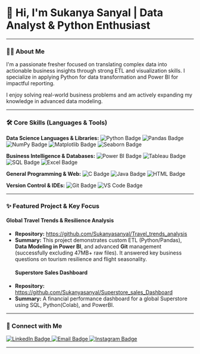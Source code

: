 # 👋 Hi, I'm Sukanya Sanyal | Data Analyst & Python Enthusiast
---

### 👩‍💻 About Me

I'm a passionate fresher focused on translating complex data into actionable business insights through strong ETL and visualization skills. I specialize in applying Python for data transformation and Power BI for impactful reporting.

I enjoy solving real-world business problems and am actively expanding my knowledge in advanced data modeling.

---

### 🛠️ Core Skills (Languages & Tools)

**Data Science Languages & Libraries:**
<img src="https://img.shields.io/badge/Python-3776AB?style=for-the-badge&logo=python&logoColor=white" alt="Python Badge"> 
<img src="https://img.shields.io/badge/Pandas-150458?style=for-the-badge&logo=pandas&logoColor=white" alt="Pandas Badge">
<img src="https://img.shields.io/badge/NumPy-013243?style=for-the-badge&logo=numpy&logoColor=white" alt="NumPy Badge">
<img src="https://img.shields.io/badge/Matplotlib-000000?style=for-the-badge&logo=matplotlib&logoColor=white" alt="Matplotlib Badge">
<img src="https://img.shields.io/badge/Seaborn-3B91B8?style=for-the-badge&logo=seaborn&logoColor=white" alt="Seaborn Badge">

**Business Intelligence & Databases:**
<img src="https://img.shields.io/badge/Power%20BI-F2C811?style=for-the-badge&logo=power%20bi&logoColor=black" alt="Power BI Badge">
<img src="https://img.shields.io/badge/Tableau-E97627?style=for-the-badge&logo=tableau&logoColor=white" alt="Tableau Badge">
<img src="https://img.shields.io/badge/SQL-4479A1?style=for-the-badge&logo=sqlite&logoColor=white" alt="SQL Badge">
<img src="https://img.shields.io/badge/Microsoft%20Excel-217346?style=for-for-the-badge&logo=microsoft%20excel&logoColor=white" alt="Excel Badge">

**General Programming & Web:**
<img src="https://img.shields.io/badge/C-A8B9CC?style=for-the-badge&logo=c&logoColor=white" alt="C Badge">
<img src="https://img.shields.io/badge/Java-007396?style=for-the-badge&logo=openjdk&logoColor=white" alt="Java Badge">
<img src="https://img.shields.io/badge/HTML5-E34F26?style=for-the-badge&logo=html5&logoColor=white" alt="HTML Badge">

**Version Control & IDEs:**
<img src="https://img.shields.io/badge/Git-F05032?style=for-the-badge&logo=git&logoColor=white" alt="Git Badge">
<img src="https://img.shields.io/badge/VS%20Code-007ACC?style=for-the-badge&logo=visual%20studio%20code&logoColor=white" alt="VS Code Badge">

---

### ✨ Featured Project & Key Focus

#### **Global Travel Trends & Resilience Analysis**
* **Repository:** https://github.com/Sukanyasanyal/Travel_trends_analysis
* **Summary:** This project demonstrates custom ETL (Python/Pandas), **Data Modeling in Power BI**, and advanced **Git** management (successfully excluding 47MB+ raw files). It answered key business questions on tourism resilience and flight seasonality.
  #### **Superstore Sales Dashboard**
 * **Repository:** https://github.com/Sukanyasanyal/Superstore_sales_Dashboard
 * **Summary:** A financial performance dashboard for a global Superstore using SQL, Python(Colab), and PowerBI. 


---

### 🤝 Connect with Me

<a href="https://www.linkedin.com/in/sukanya-sanyal-s7980/">
    <img src="https://img.shields.io/badge/LinkedIn-0A66C2?style=for-the-badge&logo=linkedin&logoColor=white" alt="LinkedIn Badge">
</a>
<a href=misssanyal9123@gmail.com>
    <img src="https://img.shields.io/badge/Email-D14836?style=for-the-badge&logo=gmail&logoColor=white" alt="Email Badge">
</a>
<a href="https://www.instagram.com/sukanya.it.is/?igsh=M2pzdTZ1NXBqdWV4#">
    <img src="https://img.shields.io/badge/Instagram-E4405F?style=for-the-badge&logo=instagram&logoColor=white" alt="Instagram Badge">
</a>

---
